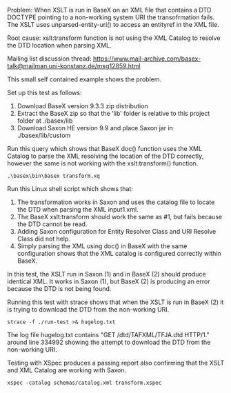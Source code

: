 Problem: When XSLT is run in BaseX on an XML file that contains a DTD DOCTYPE pointing to a non-working system URI the transofrmation fails. The XSLT uses unparsed-entity-uri() to access an entityref in the XML file.

Root cause: xslt:transform function is not using the XML Catalog to resolve the DTD location when parsing XML.

Mailing list discussion thread: https://www.mail-archive.com/basex-talk@mailman.uni-konstanz.de/msg12859.html

This small self contained example shows the problem.

Set up this test as follows:

1. Download BaseX version 9.3.3 zip distribution
2. Extract the BaseX zip so that the 'lib' folder is relative to this project folder at ./basex/lib
3. Download Saxon HE version 9.9 and place Saxon jar in ./basex/lib/custom

Run this query which shows that BaseX doc() function uses the XML Catalog to parse the XML resolving the location of the DTD correctly, however the same is not working with the xslt:transform() function.

    .\basex\bin\basex transform.xq

Run this Linux shell script which shows that:

1.  The transformation works in Saxon and uses the catalog file to locate the DTD when parsing the XML input1.xml.
2.  The BaseX xslt:transform should work the same as #1, but fails because the DTD cannot be read.
3.  Adding Saxon configuration for Entity Resolver Class and URI Resolve Class did not help.
4.  Simply parsing the XML using doc() in BaseX with the same configuration shows that the XML catalog is configured correctly within BaseX.

In this test, the XSLT run in Saxon (1) and in BaseX (2) should produce identical XML. It works in Saxon (1), but BaseX (2) is producing an error because the DTD is not being found.

Running this test with strace shows that when the XSLT is run in BaseX (2) it is trying to download the DTD from the non-working URI.

    strace -f ./run-test >& hugelog.txt

The log file hugelog.txt contains "GET /dtd/TAFXML/TFJA.dtd HTTP/1." around line 334992 showing the attempt to download the DTD from the non-working URI.

Testing with XSpec produces a passing report also confirming that the XSLT and XML Catalog are working with Saxon.

    xspec -catalog schemas/catalog.xml transform.xspec

